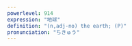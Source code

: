 ```yaml
---
powerlevel: 914
expression: "地球"
definition: "(n,adj-no) the earth; (P)"
pronunciation: "ちきゅう"
---
```

